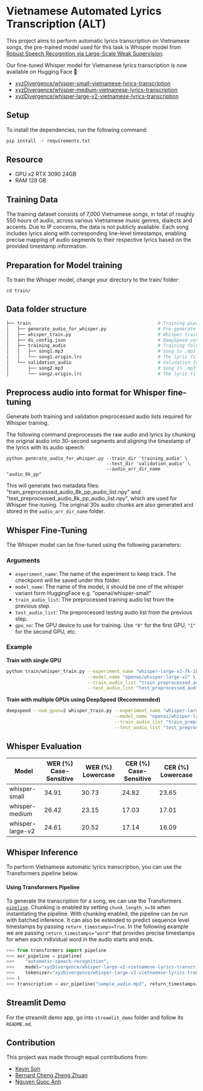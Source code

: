 # Vietnamese Automated Lyrics Transcription (ALT)
This project aims to perform automatic lyrics transcription on Vietnamese songs, the pre-trained model used for this task is Whisper model from [Robust Speech Recognition via Large-Scale Weak Supervision](https://arxiv.org/abs/2212.04356).

Our fine-tuned Whisper model for Vietnamese lyrics transcription is now available on Hugging Face 🤗
- [xyzDivergence/whisper-small-vietnamese-lyrics-transcription](https://huggingface.co/xyzDivergence/whisper-small-vietnamese-lyrics-transcription)
- [xyzDivergence/whisper-medium-vietnamese-lyrics-transcription](https://huggingface.co/xyzDivergence/whisper-medium-vietnamese-lyrics-transcription)
- [xyzDivergence/whisper-large-v2-vietnamese-lyrics-transcription](https://huggingface.co/xyzDivergence/whisper-large-v2-vietnamese-lyrics-transcription)

## Setup
To install the dependencies, run the following command:
```bash
pip install -r requirements.txt
```

## Resource
- GPU x2 RTX 3090 24GB
- RAM 128 GB
 
## Training Data
The training dataset consists of 7,000 Vietnamese songs, in total of roughly 550 hours of audio, across various Vietnamese music genres, dialects and accents. Due to IP concerns, the data is not publicly available. Each song includes lyrics along with corresponding line-level timestamps, enabling precise mapping of audio segments to their respective lyrics based on the provided timestamp information.

## Preparation for Model training
To train the Whisper model, change your directory to the train/ folder:
```
cd train/
```

## Data folder structure
```bash        
├── train                                               # Training pipeline
│   ├── generate_audio_for_whisper.py                   # Pre-generate chunks of 30-second audio
│   ├── whisper_train.py                                # Whisper training script
│   ├── ds_config.json                                  # DeepSpeed configuration file
│   ├── training_audio                                  # Training folder
│   │   ├── song1.mp3                                   # Song in .mp3 format
│   │   └── song1.origin.lrc                            # The lyric file of the song
│   └── validation_audio                                # Validation folder
│       ├── song2.mp3                                   # Song in .mp3 format
│       └── song2.origin.lrc                            # The lyric file of the song
```
## Preprocess audio into format for Whisper fine-tuning
Generate both training and validation preprocessed audio lists required for Whisper training.

The following command preprocesses the raw audio and lyrics by chunking the original audio into 30-second segments and aligning the timestamp of the lyrics with its audio speech:
```
python generate_audio_for_whisper.py --train_dir 'training_audio' \
                                     --test_dir 'validation_audio' \
                                     --audio_arr_dir_name "audio_8k_pp"
```
This will generate two metadata files: "train_preprocessed_audio_8k_pp_audio_list.npy" and "test_preprocessed_audio_8k_pp_audio_list.npy", which are used for Whisper fine-tuning. The original 30s audio chunks are also generated and stored in the `audio_arr_dir_name` folder.

## Whisper Fine-Tuning
The Whisper model can be fine-tuned using the following parameters:

### Arguments
- `experiment_name`: The name of the experiment to keep track. The checkpoint will be saved under this folder.
- `model_name`: The name of the model, it should be one of the whisper variant form HuggingFace e.g. "openai/whisper-small"
- `train_audio_list`: The preprocessed training audio list from the previous step.
- `test_audio_list`: The preprocessed testing audio list from the previous step.
- `gpu_no`: The GPU device to use for training. Use `"0"` for the first GPU, `"1"` for the second GPU, etc.

### Example
**Train with single GPU**
```bash
python train/whisper_train.py --experiment_name "whisper-large-v2-7k-1k-pp" \
                              --model_name "openai/whisper-large-v2" \
                              --train_audio_list "train_preprocessed_audio_8k_pp_audio_list.npy" \
                              --test_audio_list "test_preprocessed_audio_8k_pp_audio_list.npy" \
```

**Train with multiple GPUs using DeepSpeed (Recommended)**
```bash
deepspeed --num_gpus=2 whisper_train.py --experiment_name "whisper-large-v2-7k-1k-pp" \
                                        --model_name "openai/whisper-large-v2" \
                                        --train_audio_list "train_preprocessed_audio_8k_pp_audio_list.npy" \
                                        --test_audio_list "test_preprocessed_audio_8k_pp_audio_list.npy"
```

##  Whisper Evaluation
| **Model**            | **WER (%) Case-Sensitive** | **WER (%) Lowercase** | **CER (%) Case-Sensitive** | **CER (%) Lowercase** |
|----------------------|--------------------|--------------------------|--------------------|--------------------------|
| whisper-small        | 34.91              | 30.73                    | 24.82              | 23.65                    |
| whisper-medium       | 26.42              | 23.15                    | 17.03              | 17.01                    |
| whisper-large-v2     | 24.61              | 20.52                    | 17.14              | 16.09                    |
## Whisper Inference 
To perform Vietnamese automatic lyrics transcription, you can use the Transformers pipeline below.

#### Using Transformers Pipeline
To generate the transcription for a song, we can use the Transformers [`pipeline`](https://huggingface.co/docs/transformers/main_classes/pipelines#transformers.AutomaticSpeechRecognitionPipeline). Chunking is enabled by setting `chunk_length_s=30` when instantiating the pipeline. With chunking enabled, the pipeline can be run with batched inference. It can also be extended to predict sequence level timestamps by passing `return_timestamps=True`. In the following example we are passing `return_timestamps="word"`  that provides precise timestamps for when each individual word in the audio starts and ends.
```python
>>> from transformers import pipeline
>>> asr_pipeline = pipeline(
>>>    "automatic-speech-recognition",
>>>    model="xyzDivergence/whisper-large-v2-vietnamese-lyrics-transcription", chunk_length_s=30, device='cuda',
>>>    tokenizer="xyzDivergence/whisper-large-v2-vietnamese-lyrics-transcription"
>>> )
>>> transcription = asr_pipeline("sample_audio.mp3", return_timestamps="word")
```

## Streamlit Demo
For the streamlit demo app, go into `streamlit_demo` folder and follow its `README.md`.

## Contribution
This project was made through equal contributions from:
- [Kevin Soh](https://github.com/kelvinbksoh)
- [Bernard Cheng Zheng Zhuan](https://github.com/bernardcheng)
- [Nguyen Quoc Anh](https://github.com/BatmanofZuhandArrgh)
